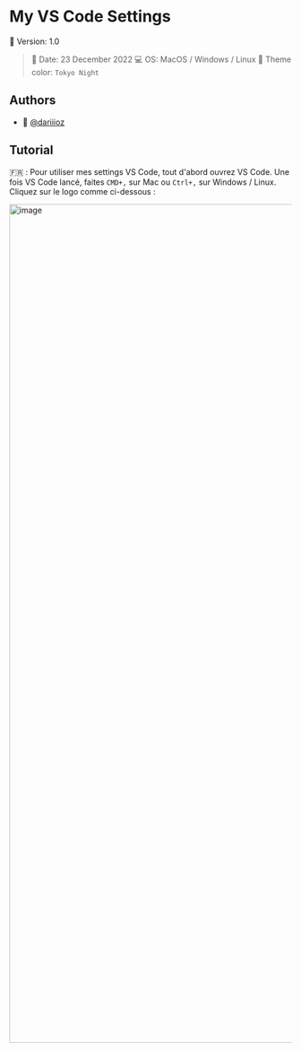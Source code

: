 # My VS Code Settings

📌 Version: 1.0
>📌 Date: 23 December 2022
💻 OS: MacOS / Windows / Linux
>👾 Theme color: `Tokyo Night`

## Authors

- 👤 [@dariiioz](https://www.github.com/dariiioz)

## Tutorial

🇫🇷 : Pour utiliser mes settings VS Code, tout d'abord ouvrez VS Code. Une fois VS Code lancé, faites `CMD+,` sur Mac ou `Ctrl+,` sur Windows / Linux. Cliquez sur le logo comme ci-dessous :

<img width="1496" alt="image" src="https://user-images.githubusercontent.com/26320684/209395111-6c079f75-537a-4593-92a0-f4d84fd14a2e.png">



